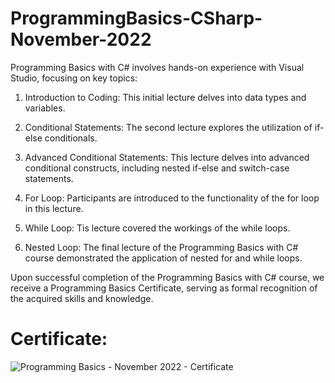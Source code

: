 # ProgrammingBasics-CSharp-November-2022

Programming Basics with C# involves hands-on experience with Visual Studio, focusing on key topics:

1. Introduction to Coding:
This initial lecture delves into data types and variables.

2. Conditional Statements:
The second lecture explores the utilization of if-else conditionals.

3. Advanced Conditional Statements:
This lecture delves into advanced conditional constructs, including nested if-else and switch-case statements.

4. For Loop:
Participants are introduced to the functionality of the for loop in this lecture.

5. While Loop:
Tis lecture covered the workings of the while loops.

6. Nested Loop:
The final lecture of the Programming Basics with C# course demonstrated the application of nested for and while loops.

Upon successful completion of the Programming Basics with C# course, we receive a Programming Basics Certificate, serving as formal recognition of the acquired skills and knowledge.

# Certificate:

![Programming Basics - November 2022 - Certificate](https://github.com/nikinenov1601/ProgrammingBasics-CSharp-November-2022/assets/120796278/b8efb50a-5d9d-4d00-a524-8d217ffb1b1d)
